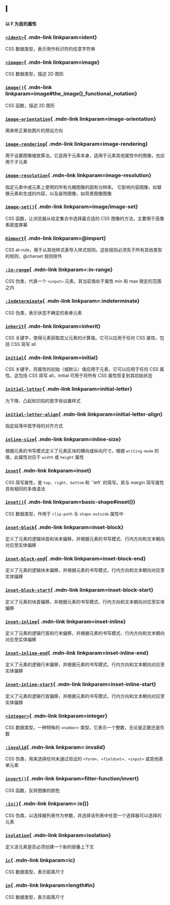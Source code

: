# I

#### 以 F 为首的属性

<Mcard>

### [`<ident>`][en-link]{ .mdn-link linkparam=ident}
CSS 数据类型，表示用作标识符的任意字符串
</Mcard>

<Mcard>

### [`<image>`][zh-link]{ .mdn-link linkparam=image}
CSS 数据类型，描述 2D 图形
</Mcard>

<Mcard>

### [`image()`][zh-link]{ .mdn-link linkparam=image#the_image()_functional_notation}
CSS 函数，描述 2D 图形
</Mcard>

<Mcard>

### [`image-orientation`][zh-link]{ .mdn-link linkparam=image-orientation}
用来修正某些图片的预设方向
</Mcard>

<Mcard>

### [`image-rendering`][zh-link]{ .mdn-link linkparam=image-rendering}
用于设置图像缩放算法。它适用于元素本身，适用于元素其他属性中的图像，也应用于子元素
</Mcard>

<Mcard>

### [`image-resolution`][en-link]{ .mdn-link linkparam=image-resolution}
指定元素中或元素上使用的所有光栅图像的固有分辨率。 它影响内容图像，如替换元素和生成的内容，以及装饰图像，如背景图像图像
</Mcard>

<Mcard>

### [`image-set()`][en-link]{ .mdn-link linkparam=image/image-set}
CSS 函数，让浏览器从给定集合中选择最合适的 CSS 图像的方法，主要用于高像素密度屏幕
</Mcard>

<Mcard>

### [`@import`][zh-link]{ .mdn-link linkparam=@import}
CSS at-rule，用于从其他样式表导入样式规则。这些规则必须先于所有其他类型的规则，@charset 规则除外
</Mcard>

<Mcard>

### [`:in-range`][zh-link]{ .mdn-link linkparam=:in-range}
CSS 伪类，代表一个 `<input>` 元素，其当前值处于属性 min 和 max 限定的范围之内
</Mcard>

<Mcard>

### [`:indeterminate`][zh-link]{ .mdn-link linkparam=:indeterminate}
CSS 伪类，表示状态不确定的表单元素
</Mcard>

<Mcard>

### [`inherit`][zh-link]{ .mdn-link linkparam=inherit}
CSS 关键字，使得元素获取其父元素的计算值。它可以应用于任何 CSS 属性，包括 CSS 简写 all
</Mcard>

<Mcard>

### [`initial`][zh-link]{ .mdn-link linkparam=initial}
CSS 关键字，将属性的初始（或默认）值应用于元素，它可以应用于任何 CSS 属性。这包括 CSS 简写 all，initial 可用于将所有 CSS 属性恢复到其初始状态
</Mcard>

<Mcard>

### [`initial-letter`][en-link]{ .mdn-link linkparam=initial-letter}
为下降、凸起和凹陷的首字母设置样式
</Mcard>

<Mcard>

### [`initial-letter-align`][en-link]{ .mdn-link linkparam=initial-letter-align}
指定段落中首字母的对齐方式
</Mcard>

<Mcard>

### [`inline-size`][zh-link]{ .mdn-link linkparam=inline-size}
根据元素的书写模式定义了元素区块的横向或纵向尺寸。根据 `writing-mode` 的值，此属性对应于 `width` 或 `height` 属性
</Mcard>

<Mcard>

### [`inset`][zh-link]{ .mdn-link linkparam=inset}
CSS 简写属性，是 `top`、`right`、`bottom` 和 ``left` 的简写。其与 margin 简写属性具有相同的多值语法
</Mcard>

<Mcard>

### [`inset()`][zh-link]{ .mdn-link linkparam=basic-shape#inset()}
CSS 数据类型，作用于 `clip-path` 与 `shape-outside` 属性中
</Mcard>

<Mcard>

### [`inset-block`][zh-link]{ .mdn-link linkparam=inset-block}
定义了元素的逻辑块首和块末偏移，并根据元素的书写模式、行内方向和文本朝向对应至实体偏移
</Mcard>

<Mcard>

### [`inset-block-end`][zh-link]{ .mdn-link linkparam=inset-block-end}
定义了元素的逻辑块末偏移，并根据元素的书写模式、行内方向和文本朝向对应至实体偏移
</Mcard>

<Mcard>

### [`inset-block-start`][zh-link]{ .mdn-link linkparam=inset-block-start}
定义了元素的块首偏移，并根据元素的书写模式、行内方向和文本朝向对应至实体偏移
</Mcard>

<Mcard>

### [`inset-inline`][zh-link]{ .mdn-link linkparam=inset-inline}
定义了元素的逻辑行首和行末偏移，并根据元素的书写模式、行内方向和文本朝向对应至实体偏移
</Mcard>

<Mcard>

### [`inset-inline-end`][zh-link]{ .mdn-link linkparam=inset-inline-end}
定义了元素的逻辑行末偏移，并根据元素的书写模式、行内方向和文本朝向对应至实体偏移
</Mcard>

<Mcard>

### [`inset-inline-start`][zh-link]{ .mdn-link linkparam=inset-inline-start}
定义了元素的逻辑行首偏移，并根据元素的书写模式、行内方向和文本朝向对应至实体偏移
</Mcard>

<Mcard>

### [`<integer>`][zh-link]{ .mdn-link linkparam=integer}
CSS 数据类型，一种特殊的 `<number>` 类型，它表示一个整数，无论是正数还是负数
</Mcard>

<Mcard>

### [`:invalid`][zh-link]{ .mdn-link linkparam=:invalid}
CSS 伪类，用来选择任何未通过验证的 `<form>`、`<fieldset>`、`<input>` 或其他表单元素
</Mcard>

<Mcard>

### [`invert()`][en-link]{ .mdn-link linkparam=filter-function/invert}
CSS 函数，反转图像的颜色
</Mcard>

<Mcard>

### [`:is()`][zh-link]{ .mdn-link linkparam=:is()}
CSS 伪类，以选择器列表作为参数，并选择该列表中任意一个选择器可以选择的元素
</Mcard>

<Mcard>

### [`isolation`][zh-link]{ .mdn-link linkparam=isolation}
定义该元素是否必须创建一个新的层叠上下文
</Mcard>

<Mcard>

### [`ic`][zh-link]{ .mdn-link linkparam=ic}
CSS 数据类型，表示距离尺寸
</Mcard>

<Mcard>

### [`in`][zh-link]{ .mdn-link linkparam=length#in}
CSS 数据类型，表示距离尺寸
</Mcard>

[zh-link]:https://developer.mozilla.org/zh-CN/docs/Web/CSS/
[en-link]:https://developer.mozilla.org/en-US/docs/Web/CSS/